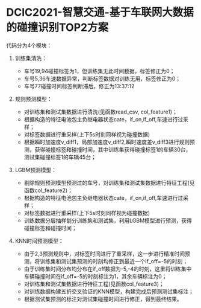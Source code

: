# DCIC2021-智慧交通-基于车联网大数据的碰撞识别TOP2方案

代码分为4个模块：

1. 训练集清洗：
   - 车号19,94碰撞标签为1，但训练集无此时间数据，标签修正为0；
   - 车号5,36车速数据异常，判断标签数据对训练无用，标签修正为0；
   - 车号77碰撞时间标签判断滞后，修正为13:37:12
   
2. 规则预测模型：
   - 对训练集和测试集数据进行清洗(见函数read_csv, col_feature1)；
   - 根据构造的特征电池包主负继电器状态cate，if_on,if_off,车速进行过采样；
   - 对标签数据进行重采样(上下5s时刻同样视为碰撞数据)
   - 根据瞬时加速度v_diff1，局部加速度v_diff2,瞬时速度差v_diff3进行规则预测，获得碰撞标签和碰撞时间，其中训练集获得碰撞标签1的车辆30台，测试集碰撞标签1的车辆45台；
     
3. LGBM预测模型：
   - 剔除规则预测模型预测过的车号，对训练集和测试集数据进行特征工程(见函数col_feature2)；
   - 根据构造的特征电池包主负继电器状态cate，if_on,if_off,车速进行过采样；
   - 对标签数据进行重采样(上下5s时刻同样视为碰撞数据)
   - 训练数据分层抽样划分训练集和测试集，利用LGBM模型进行预测，获得碰撞标签和碰撞时间；
   
4. KNN时间预测模型：
   - 由于2,3预测规则中，对标签时间进行了重采样，这一步进行精准时间预测，将训练集和测试集预测的时刻均修正到最近一个if_off=-5的时刻；
   - 由于训练集时间分布均分布在if_off数据为-5,-4的时刻，这里将训练集中车辆碰撞时间在if_off=-5的时刻标注为1，其余车辆标注为0；
   - 对训练集和测试集数据进行特征工程(见函数col_feature3)；
   - 对训练数据构建五折交叉验证的KNN模型，构建完成后预测测试集标注；
   - 根据测试集预测的标注对测试集碰撞时间进行修正，得到最终结果。
